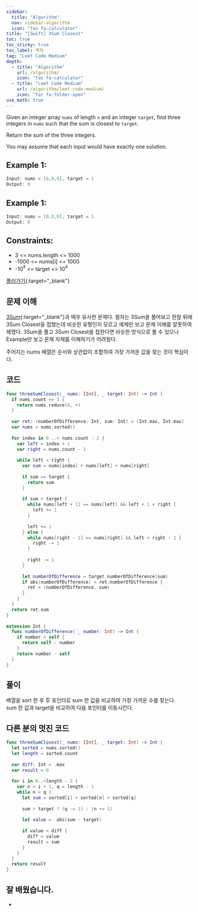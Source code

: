```yaml
---
sidebar:
  title: "Algorithm"
  nav: sidebar-algorithm
  icon: "fas fa-calculator"
title: "[Swift] 3Sum Closest"
toc: true
toc_sticky: true
toc_label: 목차
tag: "Leet Code Medium"
depth:
  - title: "Algorithm"
    url: /algorithm/
    icon: "fas fa-calculator"
  - title: "Leet Code Medium"
    url: /algorithm/leet-code-medium/
    icon: "far fa-folder-open"
use_math: true
---
```

Given an integer array `nums` of length `n` and an integer `target`, find three integers in `nums` such that the sum is closest to `target`.  

Return the sum of the three integers.  

You may assume that each input would have exactly one solution.  

## Example 1:
```swift
Input: nums = [0,0,0], target = 1
Output: 0
```

## Example 1:
```swift
Input: nums = [0,0,0], target = 1
Output: 0
```

## Constraints:
* 3 <= nums.length <= 1000
* -1000 <= nums[i] <= 1000
* -10$^4$ <= target <= 10$^4$

[<i class="fas fa-link"></i> 풀러가기](https://leetcode.com/problems/3sum-closest/){:target="_blank"}

## 문제 이해
[<i class="fas fa-link"></i> 3Sum](https://leetcode.com/problems/3sum/){:target="_blank"}과 매우 유사한 문제다. 필자는 3Sum을 풀어보고 한참 뒤에 3Sum Closest을 접했는데 비슷한 유형인지 모르고 예제만 보고 문제 이해를 잘못하여 헤맸다. 3Sum을 풀고 3Sum Closest을 접한다면 비슷한 방식으로 풀 수 있으나 Example만 보고 문제 자체를 이해하기가 어려웠다.  

주어지는 nums 배열은 순서와 상관없이 조합하여 가장 가까운 값을 찾는 것이 핵심이다. 

## 코드
```swift
func threeSumClosest(_ nums: [Int], _ target: Int) -> Int {
  if nums.count == 3 {
    return nums.reduce(0, +)
  }
  
  var ret: (numberOfDifference: Int, sum: Int) = (Int.max, Int.max)
  var nums = nums.sorted()
  
  for index in 0 ..< nums.count - 2 {
    var left = index + 1
    var right = nums.count - 1
    
    while left < right {
      var sum = nums[index] + nums[left] + nums[right]
      
      if sum == target {
        return sum
      }
      
      if sum < target {
        while nums[left + 1] == nums[left] && left + 1 < right {
          left += 1
        }
        
        left += 1
      } else {
        while nums[right - 1] == nums[right] && left < right - 1 {
          right -= 1
        }
        
        right -= 1
      }
      
      let numberOfDifference = target.numberOfDifference(sum)
      if abs(numberOfDifference) < ret.numberOfDifference {
        ret = (numberOfDifference, sum)
      }
    }
  }
  return ret.sum
}
  
extension Int {
  func numberOfDifference( _ number: Int) -> Int {
    if number < self {
      return self - number
    }
    return number - self
  }
}
```

## 풀이
배열을 sort 한 후 투 포인터로 sum 한 값을 비교하여 가장 가까운 수를 찾는다.  
sum 한 값과 target을 비교하여 다음 포인터를 이동시킨다.

## 다른 분의 멋진 코드
```swift
func threeSumClosest(_ nums: [Int], _ target: Int) -> Int {
  let sorted = nums.sorted()
  let length = sorted.count
  
  var diff: Int = .max
  var result = 0
  
  for i in 0..<length - 2 {
    var n = i + 1, q = length - 1
    while n < q {
      let sum = sorted[i] + sorted[n] + sorted[q]
      
      sum > target ? (q -= 1) : (n += 1)
      
      let value =  abs(sum - target)
      
      if value < diff {
        diff = value
        result = sum
      }
    }
  }
  return result
}
```

## 잘 배웠습니다.
-
